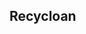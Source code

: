 <!--
<p align='center'>
	<img src='./img/recycloan.png'/>
</p>
-->

Recycloan
---
<!-- Support Entrepreneurs by giving microloans through your FireTV 

Key themes:
Entrepreneurs struggling
Banks unwilling to give loans. Too risky credit environment from COVID
Crowdsource for your business through a TV application

-->




